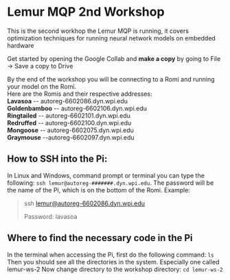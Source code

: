 # Lemur MQP 2nd Workshop
This is the second workhop the Lemur MQP is running, it covers optimization techniques for running neural network models on embedded hardware

Get started by opening the Google Collab and **make a copy** by going to File -> Save a copy to Drive



By the end of the workshop you will be connecting to a Romi and running your model on the Romi.  
Here are the Romis and their respective addresses:  
**Lavasoa** -- autoreg-6602086.dyn.wpi.edu  
**Goldenbamboo** -- autoreg-6602106.dyn.wpi.edu  
**Ringtailed** -- autoreg-6602101.dyn.wpi.edu  
**Redruffed** -- autoreg-6602100.dyn.wpi.edu  
**Mongoose** -- autoreg-6602075.dyn.wpi.edu  
**Graymouse** --autoreg-6602097.dyn.wpi.edu  

## How to SSH into the Pi:
In Linux and Windows, command prompt or terminal you can type the following: `ssh lemur@autoreg-#######.dyn.wpi.edu`.
The password will be the name of the Pi, which is on the bottom of the Romi. Example:  
> ssh lemur@autoreg-6602086.dyn.wpi.edu
>
> Password: lavasoa

## Where to find the necessary code in the Pi
In the terminal when accessing the Pi, first do the following command: `ls`  
Then you should see all the directories in the system. Especially one called lemur-ws-2
Now change directory to the workshop directory: `cd lemur-ws-2`
